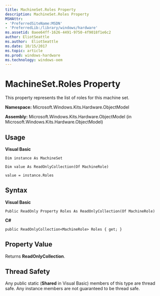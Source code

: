 ```yaml
---
title: MachineSet.Roles Property
description: MachineSet.Roles Property
MSHAttr:
- 'PreferredSiteName:MSDN'
- 'PreferredLib:/library/windows/hardware'
ms.assetid: 8aee64ff-1626-4491-9750-4f9018f1e6c2
author: EliotSeattle
ms.author:  EliotSeattle
ms.date: 10/15/2017
ms.topic: article
ms.prod: windows-hardware
ms.technology: windows-oem
---
```


# MachineSet.Roles Property


This property represents the list of roles for this machine set.

**Namespace:** Microsoft.Windows.Kits.Hardware.ObjectModel

**Assembly:** Microsoft.Windows.Kits.Hardware.ObjectModel (in Microsoft.Windows.Kits.Hardware.ObjectModel)

## <span id="Usage"></span><span id="usage"></span><span id="USAGE"></span>Usage


**Visual Basic**

`Dim instance As MachineSet`

`Dim value As ReadOnlyCollection(Of MachineRole)`

`value = instance.Roles`

## <span id="Syntax"></span><span id="syntax"></span><span id="SYNTAX"></span>Syntax


**Visual Basic**

`Public ReadOnly Property Roles As ReadOnlyCollection(Of MachineRole)`

**C#**

`public ReadOnlyCollection<MachineRole> Roles { get; }`

## <span id="Property_Value"></span><span id="property_value"></span><span id="PROPERTY_VALUE"></span>Property Value


Returns **ReadOnlyCollection**.

## <span id="Thread_Safety"></span><span id="thread_safety"></span><span id="THREAD_SAFETY"></span>Thread Safety


Any public static (**Shared** in Visual Basic) members of this type are thread safe. Any instance members are not guaranteed to be thread safe.

 

 







